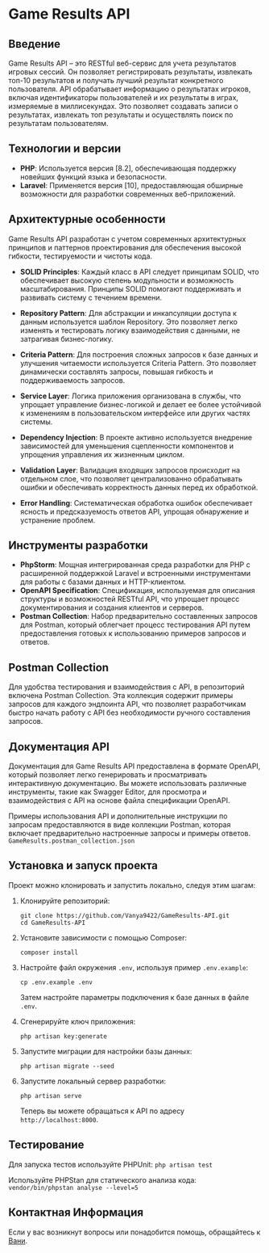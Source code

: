 # Game Results API

## Введение
Game Results API – это RESTful веб-сервис для учета результатов игровых сессий. Он позволяет регистрировать результаты, извлекать топ-10 результатов и получать лучший результат конкретного пользователя.
API обрабатывает информацию о результатах игроков, включая идентификаторы пользователей и их результаты в играх, измеряемые в миллисекундах. Это позволяет создавать записи о результатах, извлекать топ результаты и осуществлять поиск по результатам пользователям.

## Технологии и версии

- **PHP**: Используется версия [8.2], обеспечивающая поддержку новейших функций языка и безопасности.
- **Laravel**: Применяется версия [10], предоставляющая обширные возможности для разработки современных веб-приложений.

## Архитектурные особенности

Game Results API разработан с учетом современных архитектурных принципов и паттернов проектирования для обеспечения высокой гибкости, тестируемости и чистоты кода.

- **SOLID Principles**: Каждый класс в API следует принципам SOLID, что обеспечивает высокую степень модульности и возможность масштабирования. Принципы SOLID помогают поддерживать и развивать систему с течением времени.

- **Repository Pattern**: Для абстракции и инкапсуляции доступа к данным используется шаблон Repository. Это позволяет легко изменять и тестировать логику взаимодействия с данными, не затрагивая бизнес-логику.

- **Criteria Pattern**: Для построения сложных запросов к базе данных и улучшения читаемости используется Criteria Pattern. Это позволяет динамически составлять запросы, повышая гибкость и поддерживаемость запросов.

- **Service Layer**: Логика приложения организована в службы, что упрощает управление бизнес-логикой и делает ее более устойчивой к изменениям в пользовательском интерфейсе или других частях системы.

- **Dependency Injection**: В проекте активно используется внедрение зависимостей для уменьшения сцепленности компонентов и упрощения управления их жизненным циклом.

- **Validation Layer**: Валидация входящих запросов происходит на отдельном слое, что позволяет централизованно обрабатывать ошибки и обеспечивать корректность данных перед их обработкой.

- **Error Handling**: Систематическая обработка ошибок обеспечивает ясность и предсказуемость ответов API, упрощая обнаружение и устранение проблем.

## Инструменты разработки

- **PhpStorm**: Мощная интегрированная среда разработки для PHP с расширенной поддержкой Laravel и встроенными инструментами для работы с базами данных и HTTP-клиентом.
- **OpenAPI Specification**: Спецификация, используемая для описания структуры и возможностей RESTful API, что упрощает процесс документирования и создания клиентов и серверов.
- **Postman Collection**: Набор предварительно составленных запросов для Postman, который облегчает процесс тестирования API путем предоставления готовых к использованию примеров запросов и ответов.

## Postman Collection

Для удобства тестирования и взаимодействия с API, в репозиторий включена Postman Collection. Эта коллекция содержит примеры запросов для каждого эндпоинта API, что позволяет разработчикам быстро начать работу с API без необходимости ручного составления запросов.

## Документация API

Документация для Game Results API предоставлена в формате OpenAPI, который позволяет легко генерировать и просматривать интерактивную документацию. Вы можете использовать различные инструменты, такие как Swagger Editor, для просмотра и взаимодействия с API на основе файла спецификации OpenAPI.

Примеры использования API и дополнительные инструкции по запросам предоставляются в виде коллекции Postman, которая включает предварительно настроенные запросы и примеры ответов. ``GameResults.postman_collection.json``


## Установка и запуск проекта

Проект можно клонировать и запустить локально, следуя этим шагам:

1. Клонируйте репозиторий:

    ```
    git clone https://github.com/Vanya9422/GameResults-API.git
    cd GameResults-API
    ```

2. Установите зависимости с помощью Composer:

    ```
    composer install
    ```

3. Настройте файл окружения `.env`, используя пример `.env.example`:

    ```
    cp .env.example .env
    ```

   Затем настройте параметры подключения к базе данных в файле `.env`.

4. Сгенерируйте ключ приложения:

    ```
    php artisan key:generate
    ```

5. Запустите миграции для настройки базы данных:

    ```
    php artisan migrate --seed
    ```

6. Запустите локальный сервер разработки:

    ```
    php artisan serve
    ```

   Теперь вы можете обращаться к API по адресу `http://localhost:8000`.

## Тестирование

Для запуска тестов используйте PHPUnit:
``php artisan test``

Используйте PHPStan для статического анализа кода:
``vendor/bin/phpstan analyse --level=5``

## Контактная Информация

Если у вас возникнут вопросы или понадобится помощь, обращайтесь к [Вани](https://t.me/grigoryan366).
